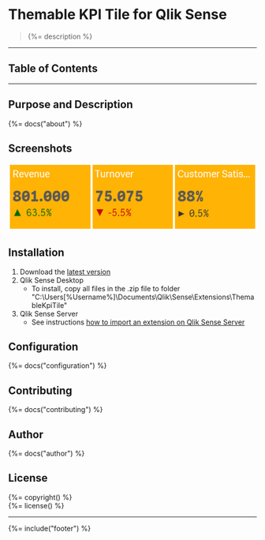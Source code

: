# Themable KPI Tile for Qlik Sense
> {%= description %}  



---
## Table of Contents
<!-- toc -->

---

## Purpose and Description
{%= docs("about") %}

## Screenshots

![](docs/images/kpis.png)

## Installation

1. Download the [latest version](https://github.com/stefanwalther/qsThemableKpiTile/raw/master/build/swr-themablekpitile_latest.zip)
2. Qlik Sense Desktop
	* To install, copy all files in the .zip file to folder "C:\Users\[%Username%]\Documents\Qlik\Sense\Extensions\ThemableKpiTile"
3. Qlik Sense Server
	* See instructions [how to import an extension on Qlik Sense Server](http://help.qlik.com/sense/en-us/developer/#../Subsystems/Workbench/Content/BuildingExtensions/HowTos/deploy-extensions.htm)

## Configuration

{%= docs("configuration") %}

## Contributing
{%= docs("contributing") %}

## Author
{%= docs("author") %}

## License
{%= copyright() %}  
{%= license() %}

***

{%= include("footer") %}
